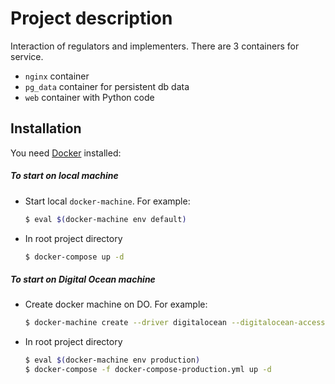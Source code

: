 # Project description
Interaction of regulators and implementers.
There are 3 containers for service.
  - `nginx` container
  - `pg_data` container for persistent db data
  - `web` container with Python code

## Installation
You need [Docker](https://docs.docker.com/engine/installation/) installed:
##### To start on local machine
- Start local `docker-machine`. For example:
  ```sh
  $ eval $(docker-machine env default)
  ```
- In root project directory
  ```sh
  $ docker-compose up -d
  ```

##### To start on Digital Ocean machine
- Create docker machine on DO. For example:
  ```sh
  $ docker-machine create --driver digitalocean --digitalocean-access-token=aa9399a2175a93b17b1c86c807e08d3fc4b79876545432a629602f61cf6ccd6b production
  ```
- In root project directory
  ```sh
  $ eval $(docker-machine env production)
  $ docker-compose -f docker-compose-production.yml up -d
  ```
